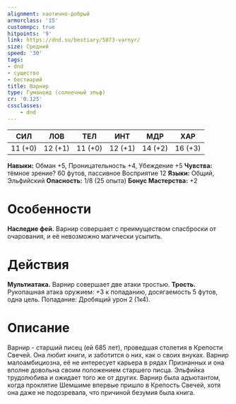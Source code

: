 ```yaml
---
alignment: хаотично-добрый
armorclass: '15'
customnpc: true
hitpoints: '9'
link: https://dnd.su/bestiary/5073-varnyr/
size: Средний
speed: '30'
tags:
- dnd
- существо
- бестиарий
title: Варнир
type: Гуманоид (солнечный эльф)
cr: '0.125'
cssclasses:
    - dnd
---
```



| СИЛ | ЛОВ | ТЕЛ | ИНТ | МДР | ХАР |
|---|---|---|---|---|---|
| 11 (+0) | 12 (+1) | 11 (+0) | 12 (+1) | 14 (+2) | 16 (+3) |
**Навыки:** Обман +5, Проницательность +4, Убеждение +5
**Чувства:** тёмное зрение? 60 футов, пассивное Восприятие 12
**Языки:** Общий, Эльфийский
**Опасность:** 1/8 (25 опыта)
**Бонус Мастерства:** +2


# Особенности
**Наследие фей.** Варнир совершает с преимуществом спасброски от очарования, и её невозможно магически усыпить.


# Действия
**Мультиатака.** Варнир совершает две атаки тростью.
**Трость.** Рукопашная атака оружием: +3 к попаданию, досягаемость 5 футов, одна цель. Попадание: Дробящий урон 2 (1к4).


# Описание
Варнир - старший писец (ей 685 лет), проведшая столетия в Крепости Свечей. Она любит книги, и заботится о них, как о своих внуках. Варнир малоамбициозна, её не интересует карьера в рядах Признанных и она вполне довольна своим положением старшего писца. Эльфийка трудолюбива и ожидает того же от других. Варнир была адъютантом, когда проклятие Шемшиме впервые пришло в Крепость Свечей, хотя она даже не подозревала, что причиной безумия была книга.